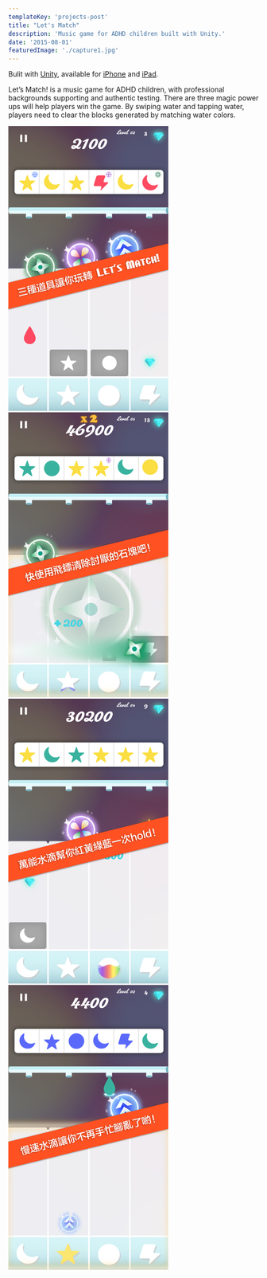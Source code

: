 ```yaml
---
templateKey: 'projects-post'
title: "Let's Match"
description: 'Music game for ADHD children built with Unity.'
date: '2015-08-01'
featuredImage: './capture1.jpg'
---
```


Bulit with [Unity](https://unity3d.com), available for [iPhone](https://itunes.apple.com/us/app/lets-match!-for-iphone/id1032753937) and [iPad](https://itunes.apple.com/us/app/lets-match!-for-ipad/id1028977426).

Let’s Match! is a music game for ADHD children, with professional backgrounds supporting and authentic testing. There are three magic power ups will help players win the game. By swiping water and tapping water, players need to clear the blocks generated by matching water colors.

![](./capture1.jpg)
![](./capture2.jpg)
![](./capture3.jpg)
![](./capture4.jpg)
